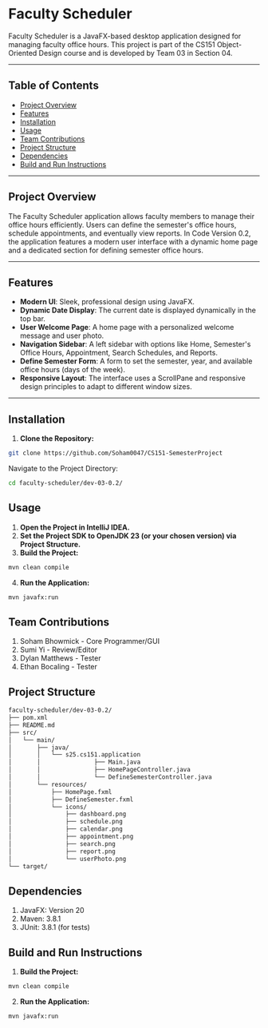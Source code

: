 # Faculty Scheduler

Faculty Scheduler is a JavaFX-based desktop application designed for managing faculty office hours. This project is part of the CS151 Object-Oriented Design course and is developed by Team 03 in Section 04.

---

## Table of Contents

- [Project Overview](#project-overview)
- [Features](#features)
- [Installation](#installation)
- [Usage](#usage)
- [Team Contributions](#team-contributions)
- [Project Structure](#project-structure)
- [Dependencies](#dependencies)
- [Build and Run Instructions](#build-and-run-instructions)

---

## Project Overview

The Faculty Scheduler application allows faculty members to manage their office hours efficiently. Users can define the semester's office hours, schedule appointments, and eventually view reports. In Code Version 0.2, the application features a modern user interface with a dynamic home page and a dedicated section for defining semester office hours.

---

## Features

- **Modern UI**: Sleek, professional design using JavaFX.
- **Dynamic Date Display**: The current date is displayed dynamically in the top bar.
- **User Welcome Page**: A home page with a personalized welcome message and user photo.
- **Navigation Sidebar**: A left sidebar with options like Home, Semester's Office Hours, Appointment, Search Schedules, and Reports.
- **Define Semester Form**: A form to set the semester, year, and available office hours (days of the week).
- **Responsive Layout**: The interface uses a ScrollPane and responsive design principles to adapt to different window sizes.

---

## Installation

1. **Clone the Repository:**
```bash
git clone https://github.com/Soham0047/CS151-SemesterProject
```
Navigate to the Project Directory:
```bash
cd faculty-scheduler/dev-03-0.2/
```

## Usage
1. **Open the Project in IntelliJ IDEA.**
2. **Set the Project SDK to OpenJDK 23 (or your chosen version) via Project Structure.**
3. **Build the Project:**
```bash
mvn clean compile
```
4. **Run the Application:**
```bash
mvn javafx:run
```
## Team Contributions
1. Soham Bhowmick - Core Programmer/GUI
2. Sumi Yi - Review/Editor
3. Dylan Matthews - Tester
4. Ethan Bocaling - Tester

## Project Structure
```bash
faculty-scheduler/dev-03-0.2/
├── pom.xml
├── README.md
├── src/
│   └── main/
│       ├── java/
│       │   └── s25.cs151.application
│       │               ├── Main.java
│       │               ├── HomePageController.java
│       │               └── DefineSemesterController.java
│       └── resources/
│           ├── HomePage.fxml
│           ├── DefineSemester.fxml
│           └── icons/
│               ├── dashboard.png
│               ├── schedule.png
│               ├── calendar.png
│               ├── appointment.png
│               ├── search.png
│               ├── report.png
│               └── userPhoto.png
└── target/
```
## Dependencies
1. JavaFX: Version 20
2. Maven: 3.8.1
3. JUnit: 3.8.1 (for tests)

## Build and Run Instructions
1. **Build the Project:**
```bash
mvn clean compile
```
2. **Run the Application:**
```bash
mvn javafx:run
```

